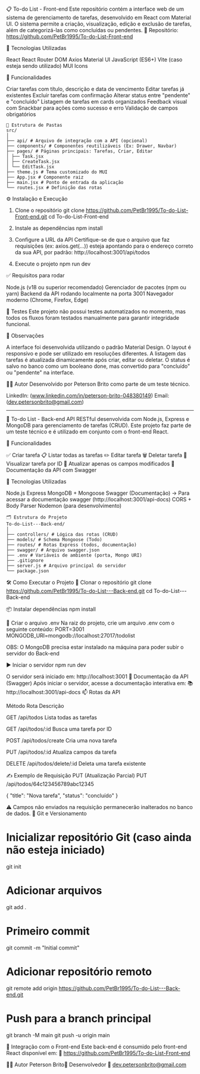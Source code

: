 📋 To-do List - Front-end
Este repositório contém a interface web de um sistema de gerenciamento de tarefas, desenvolvido em React com Material UI. O sistema permite a criação, visualização, edição e exclusão de tarefas, além de categorizá-las como concluídas ou pendentes.
🔗 Repositório: https://github.com/PetBr1995/To-do-List-Front-end

🚀 Tecnologias Utilizadas

React
React Router DOM
Axios
Material UI
JavaScript (ES6+)
Vite (caso esteja sendo utilizado)
MUI Icons


🧰 Funcionalidades

Criar tarefas com título, descrição e data de vencimento
Editar tarefas já existentes
Excluir tarefas com confirmação
Alterar status entre "pendente" e "concluído"
Listagem de tarefas em cards organizados
Feedback visual com Snackbar para ações como sucesso e erro
Validação de campos obrigatórios
```
📁 Estrutura de Pastas
src/
│
├── api/ # Arquivo de integração com a API (opcional)
├── components/ # Componentes reutilizáveis (Ex: Drawer, Navbar)
├── pages/ # Páginas principais: Tarefas, Criar, Editar
│ ├── Task.jsx
│ ├── CreateTask.jsx
│ └── EditTask.jsx
├── theme.js # Tema customizado do MUI
├── App.jsx # Componente raiz
├── main.jsx # Ponto de entrada da aplicação
└── routes.jsx # Definição das rotas
```

⚙️ Instalação e Execução
1. Clone o repositório
git clone https://github.com/PetBr1995/To-do-List-Front-end.git
cd To-do-List-Front-end

2. Instale as dependências
npm install

3. Configure a URL da API
Certifique-se de que o arquivo que faz requisições (ex: axios.get(...)) esteja apontando para o endereço correto da sua API, por padrão:
http://localhost:3001/api/todos

4. Execute o projeto
npm run dev

✅ Requisitos para rodar

Node.js (v18 ou superior recomendado)
Gerenciador de pacotes (npm ou yarn)
Backend da API rodando localmente na porta 3001
Navegador moderno (Chrome, Firefox, Edge)

🧪 Testes
Este projeto não possui testes automatizados no momento, mas todos os fluxos foram testados manualmente para garantir integridade funcional.

📌 Observações

A interface foi desenvolvida utilizando o padrão Material Design.
O layout é responsivo e pode ser utilizado em resoluções diferentes.
A listagem das tarefas é atualizada dinamicamente após criar, editar ou deletar.
O status é salvo no banco como um booleano done, mas convertido para "concluído" ou "pendente" na interface.


🧑‍💼 Autor
Desenvolvido por Peterson Brito como parte de um teste técnico.

LinkedIn: (www.linkedin.com/in/peterson-brito-048380149)
Email: (dev.petersonbrito@gmail.com)



-----------------------------------------



📌 To-do List - Back-end
API RESTful desenvolvida com Node.js, Express e MongoDB para gerenciamento de tarefas (CRUD). Este projeto faz parte de um teste técnico e é utilizado em conjunto com o front-end React.

🚀 Funcionalidades

✅ Criar tarefa
📋 Listar todas as tarefas
✏️ Editar tarefa
🗑️ Deletar tarefa
🔎 Visualizar tarefa por ID
🧠 Atualizar apenas os campos modificados
🧾 Documentação da API com Swagger


🧪 Tecnologias Utilizadas

Node.js
Express
MongoDB + Mongoose
Swagger (Documentação) -> Para acessar a documentação swagger (http://localhost:3001/api-docs)
CORS + Body Parser
Nodemon (para desenvolvimento)

```
🗂 Estrutura do Projeto
To-do-List---Back-end/
│
├── controllers/ # Lógica das rotas (CRUD)
├── models/ # Schema Mongoose (Todo)
├── routes/ # Rotas Express (todos, documentação)
├── swagger/ # Arquivo swagger.json
├── .env # Variáveis de ambiente (porta, Mongo URI)
├── .gitignore
├── server.js # Arquivo principal do servidor
└── package.json

```

🛠️ Como Executar o Projeto
🔁 Clonar o repositório
git clone https://github.com/PetBr1995/To-do-List---Back-end.git
cd To-do-List---Back-end

📦 Instalar dependências
npm install

🔐 Criar o arquivo .env
Na raiz do projeto, crie um arquivo .env com o seguinte conteúdo:
PORT=3001
MONGODB_URI=mongodb://localhost:27017/todolist

OBS: O MongoDB precisa estar instalado na máquina para poder subir o servidor do Back-end

▶️ Iniciar o servidor
npm run dev

O servidor será iniciado em: http://localhost:3001
📘 Documentação da API (Swagger)
Após iniciar o servidor, acesse a documentação interativa em:
📚 http://localhost:3001/api-docs
📫 Rotas da API



Método
Rota
Descrição



GET
/api/todos
Lista todas as tarefas


GET
/api/todos/:id
Busca uma tarefa por ID


POST
/api/todos/create
Cria uma nova tarefa


PUT
/api/todos/:id
Atualiza campos da tarefa


DELETE
/api/todos/delete/:id
Deleta uma tarefa existente


✍️ Exemplo de Requisição PUT (Atualização Parcial)
PUT /api/todos/64c123456789abc12345

{
  "title": "Nova tarefa",
  "status": "concluído"
}

⚠️ Campos não enviados na requisição permanecerão inalterados no banco de dados.
🧼 Git e Versionamento
# Inicializar repositório Git (caso ainda não esteja iniciado)
git init

# Adicionar arquivos
git add .

# Primeiro commit
git commit -m "Initial commit"

# Adicionar repositório remoto
git remote add origin https://github.com/PetBr1995/To-do-List---Back-end.git

# Push para a branch principal
git branch -M main
git push -u origin main

🤝 Integração com o Front-end
Este back-end é consumido pelo front-end React disponível em:
🔗 https://github.com/PetBr1995/To-do-List-Front-end

👨‍💻 Autor
Peterson Brito💼 Desenvolvedor 📧 dev.petersonbrito@gmail.com
